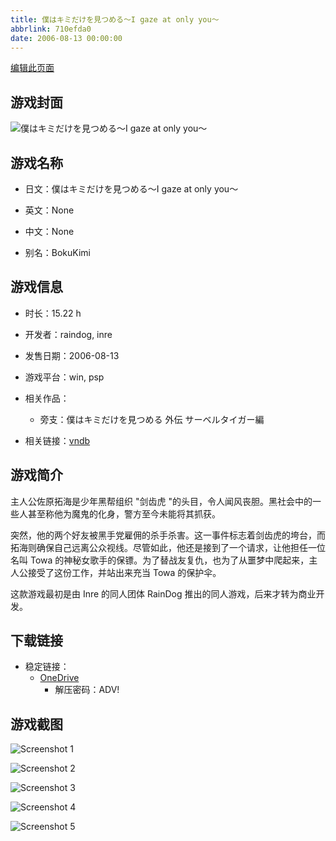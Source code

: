 ```yaml
---
title: 僕はキミだけを見つめる～I gaze at only you～
abbrlink: 710efda0
date: 2006-08-13 00:00:00
---
```

[编辑此页面](https://github.com/ACG-3/ADV3-source/blob/main/source/_posts/games/%E5%83%95%E3%81%AF%E3%82%AD%E3%83%9F%E3%81%A0%E3%81%91%E3%82%92%E8%A6%8B%E3%81%A4%E3%82%81%E3%82%8B%EF%BD%9EI%20gaze%20at%20only%20you%EF%BD%9E.md)

## 游戏封面

![僕はキミだけを見つめる～I gaze at only you～](https://pan.timero.xyz/onedrive/img_lib_001/%E5%83%95%E3%81%AF%E3%82%AD%E3%83%9F%E3%81%A0%E3%81%91%E3%82%92%E8%A6%8B%E3%81%A4%E3%82%81%E3%82%8B%EF%BD%9EI%20gaze%20at%20only%20you%EF%BD%9E_cover.avif)


## 游戏名称

- 日文：僕はキミだけを見つめる～I gaze at only you～
- 英文：None
- 中文：None

- 别名：BokuKimi


## 游戏信息

- 时长：15.22 h
- 开发者：raindog, inre
- 发售日期：2006-08-13
- 游戏平台：win, psp
- 相关作品：
   - 旁支：僕はキミだけを見つめる 外伝 サーベルタイガー編

- 相关链接：[vndb](https://vndb.org/v9736)


## 游戏简介

主人公佐原拓海是少年黑帮组织 "剑齿虎 "的头目，令人闻风丧胆。黑社会中的一些人甚至称他为魔鬼的化身，警方至今未能将其抓获。

突然，他的两个好友被黑手党雇佣的杀手杀害。这一事件标志着剑齿虎的垮台，而拓海则确保自己远离公众视线。尽管如此，他还是接到了一个请求，让他担任一位名叫 Towa 的神秘女歌手的保镖。为了替战友复仇，也为了从噩梦中爬起来，主人公接受了这份工作，并站出来充当 Towa 的保护伞。



这款游戏最初是由 Inre 的同人团体 RainDog 推出的同人游戏，后来才转为商业开发。


## 下载链接

- 稳定链接：
    - [OneDrive](https://pan.timero.xyz/onedrive/adv_lib_001/%E5%83%95%E3%81%AF%E3%82%AD%E3%83%9F%E3%81%A0%E3%81%91%E3%82%92%E8%A6%8B%E3%81%A4%E3%82%81%E3%82%8B%EF%BD%9EI%20gaze%20at%20only%20you%EF%BD%9E)
        - 解压密码：ADV!



## 游戏截图


![Screenshot 1](https://pan.timero.xyz/onedrive/img_lib_001/%E5%83%95%E3%81%AF%E3%82%AD%E3%83%9F%E3%81%A0%E3%81%91%E3%82%92%E8%A6%8B%E3%81%A4%E3%82%81%E3%82%8B%EF%BD%9EI%20gaze%20at%20only%20you%EF%BD%9E_Screenshot_1.avif)

![Screenshot 2](https://pan.timero.xyz/onedrive/img_lib_001/%E5%83%95%E3%81%AF%E3%82%AD%E3%83%9F%E3%81%A0%E3%81%91%E3%82%92%E8%A6%8B%E3%81%A4%E3%82%81%E3%82%8B%EF%BD%9EI%20gaze%20at%20only%20you%EF%BD%9E_Screenshot_2.avif)

![Screenshot 3](https://pan.timero.xyz/onedrive/img_lib_001/%E5%83%95%E3%81%AF%E3%82%AD%E3%83%9F%E3%81%A0%E3%81%91%E3%82%92%E8%A6%8B%E3%81%A4%E3%82%81%E3%82%8B%EF%BD%9EI%20gaze%20at%20only%20you%EF%BD%9E_Screenshot_3.avif)

![Screenshot 4](https://pan.timero.xyz/onedrive/img_lib_001/%E5%83%95%E3%81%AF%E3%82%AD%E3%83%9F%E3%81%A0%E3%81%91%E3%82%92%E8%A6%8B%E3%81%A4%E3%82%81%E3%82%8B%EF%BD%9EI%20gaze%20at%20only%20you%EF%BD%9E_Screenshot_4.avif)

![Screenshot 5](https://pan.timero.xyz/onedrive/img_lib_001/%E5%83%95%E3%81%AF%E3%82%AD%E3%83%9F%E3%81%A0%E3%81%91%E3%82%92%E8%A6%8B%E3%81%A4%E3%82%81%E3%82%8B%EF%BD%9EI%20gaze%20at%20only%20you%EF%BD%9E_Screenshot_5.avif)

